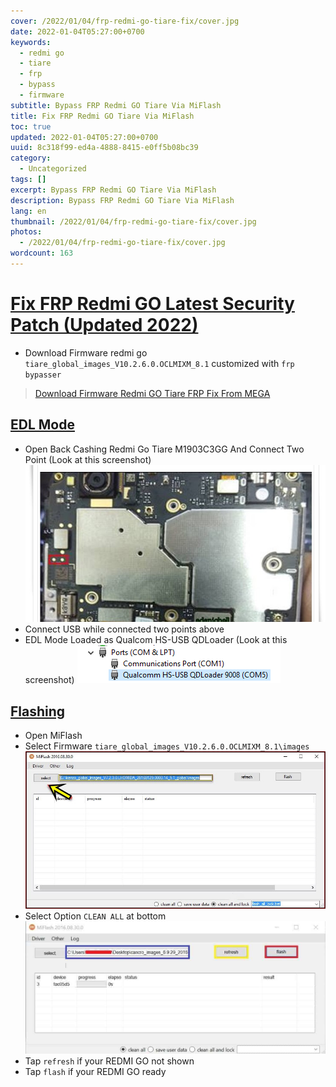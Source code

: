 ```yaml
---
cover: /2022/01/04/frp-redmi-go-tiare-fix/cover.jpg
date: 2022-01-04T05:27:00+0700
keywords:
  - redmi go
  - tiare
  - frp
  - bypass
  - firmware
subtitle: Bypass FRP Redmi GO Tiare Via MiFlash
title: Fix FRP Redmi GO Tiare Via MiFlash
toc: true
updated: 2022-01-04T05:27:00+0700
uuid: 8c318f99-ed4a-4888-8415-e0ff5b08bc39
category:
  - Uncategorized
tags: []
excerpt: Bypass FRP Redmi GO Tiare Via MiFlash
description: Bypass FRP Redmi GO Tiare Via MiFlash
lang: en
thumbnail: /2022/01/04/frp-redmi-go-tiare-fix/cover.jpg
photos:
  - /2022/01/04/frp-redmi-go-tiare-fix/cover.jpg
wordcount: 163
---
```


<h1 id="fix-frp-redmi-go-latest-security-patch-updated-2022" tabindex="-1"><a class="header-anchor" href="#fix-frp-redmi-go-latest-security-patch-updated-2022">Fix FRP Redmi GO Latest Security Patch (Updated 2022)</a></h1>

<ul>
<li>Download Firmware redmi go <code>tiare_global_images_V10.2.6.0.OCLMIXM_8.1</code> customized with <code>frp bypasser</code></li>
</ul>
<blockquote>
<p><a href="//webmanajemen.com/page/safelink.html?url=aHR0cHM6Ly9tZWdhLm56L2ZpbGUvT0VGVkJZSkQjcHRmaHI2QURMNnZ3RnU5WmlrTG5Va0pxdTlSZlMtZFV0QmZ2ekRVX3FNdw==" target="_blank" rel="nofollow noopener">Download Firmware Redmi GO Tiare FRP Fix From MEGA</a></p>
</blockquote>
<h2 id="edl-mode" tabindex="-1"><a class="header-anchor" href="#edl-mode">EDL Mode</a></h2>
<ul>
<li>Open Back Cashing Redmi Go Tiare M1903C3GG And Connect Two Point (Look at this screenshot)
<img src="./frp-redmi-go-tiare-fix/Bypass%20FRP%20Redmi%20Go%20Tiare%20M1903C3GG.jpg" alt=""></li>
<li>Connect USB while connected two points above</li>
<li>EDL Mode Loaded as Qualcom HS-USB QDLoader (Look at this screenshot)
<img src="./frp-redmi-go-tiare-fix/Qualcomm-HS-USB-Drivers-EDL-Mode.webp" alt="Qualcom HS-USB QDLoader"></li>
</ul>
<h2 id="flashing" tabindex="-1"><a class="header-anchor" href="#flashing">Flashing</a></h2>
<ul>
<li>Open MiFlash</li>
<li>Select Firmware <code>tiare_global_images_V10.2.6.0.OCLMIXM_8.1\images</code>
<img src="./frp-redmi-go-tiare-fix/select%20firmware.jpg" alt=""></li>
<li>Select Option <code>CLEAN ALL</code> at bottom
<img src="./frp-redmi-go-tiare-fix/full%20example.jpg" alt=""></li>
<li>Tap <code>refresh</code> if your REDMI GO not shown</li>
<li>Tap <code>flash</code> if your REDMI GO ready</li>
</ul>
